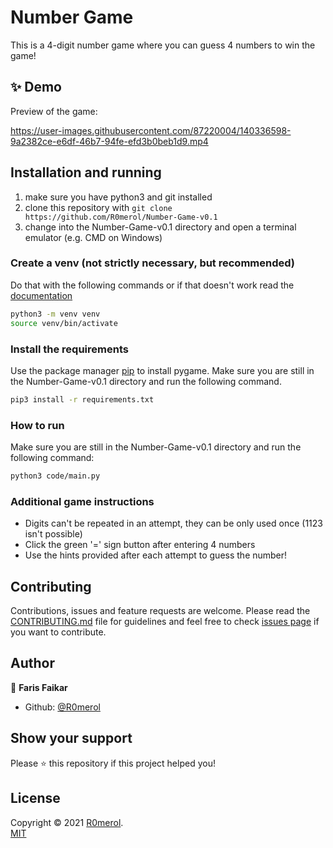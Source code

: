 # Number Game
This is a 4-digit number game where you can guess 4 numbers to win the game!

## ✨ Demo

Preview of the game:

https://user-images.githubusercontent.com/87220004/140336598-9a2382ce-e6df-46b7-94fe-efd3b0beb1d9.mp4

## Installation and running

1. make sure you have python3 and git installed
2. clone this repository with `git clone https://github.com/R0merol/Number-Game-v0.1`
3. change into the Number-Game-v0.1 directory and open a terminal emulator (e.g. CMD on Windows)

### Create a venv (not strictly necessary, but recommended)

Do that with the following commands or if that doesn't work read the [documentation](https://docs.python.org/3/library/venv.html#creating-virtual-environments)

```sh
python3 -m venv venv
source venv/bin/activate
```

### Install the requirements
Use the package manager [pip](https://pypi.org/project/pip/) to install pygame.
Make sure you are still in the Number-Game-v0.1 directory and run the following command.
 
```sh
pip3 install -r requirements.txt
```

### How to run
Make sure you are still in the Number-Game-v0.1 directory and run the following command:

```sh
python3 code/main.py
```

### Additional game instructions
- Digits can't be repeated in an attempt, they can be only used once (1123 isn't possible)
- Click the green '=' sign button after entering 4 numbers
- Use the hints provided after each attempt to guess the number!

## Contributing

Contributions, issues and feature requests are welcome. Please read the [CONTRIBUTING.md](https://github.com/R0merol/Number-Game-v0.1/blob/master/CONTRIBUTING.md) file for guidelines and feel free to check [issues page](https://github.com/R0merol/Number-Game-v0.1/issues) if you want to contribute. 

## Author

👤 **Faris Faikar**

- Github: [@R0merol](https://github.com/R0merol)

## Show your support

Please ⭐️ this repository if this project helped you!

## License

Copyright © 2021 [R0merol](https://github.com/R0merol). <br/>
[MIT](https://choosealicense.com/licenses/mit/)
